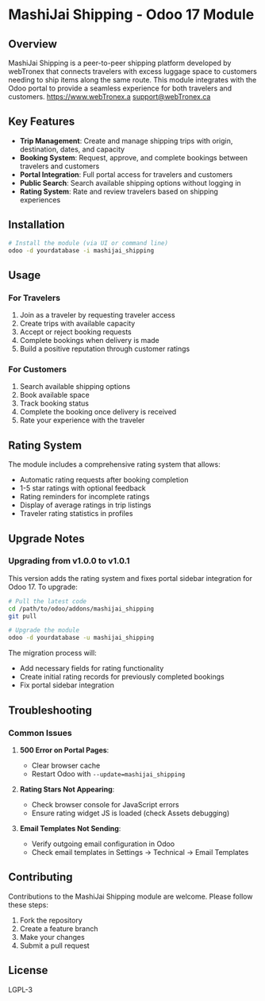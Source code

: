 # MashiJai Shipping - Odoo 17 Module

## Overview

MashiJai Shipping is a peer-to-peer shipping platform developed by webTronex that connects travelers with excess luggage space to customers needing to ship items along the same route. This module integrates with the Odoo portal to provide a seamless experience for both travelers and customers.
https://www.webTronex.a
support@webTronex.ca

## Key Features

- **Trip Management**: Create and manage shipping trips with origin, destination, dates, and capacity
- **Booking System**: Request, approve, and complete bookings between travelers and customers
- **Portal Integration**: Full portal access for travelers and customers
- **Public Search**: Search available shipping options without logging in
- **Rating System**: Rate and review travelers based on shipping experiences

## Installation

```bash
# Install the module (via UI or command line)
odoo -d yourdatabase -i mashijai_shipping
```

## Usage

### For Travelers

1. Join as a traveler by requesting traveler access
2. Create trips with available capacity
3. Accept or reject booking requests
4. Complete bookings when delivery is made
5. Build a positive reputation through customer ratings

### For Customers

1. Search available shipping options
2. Book available space
3. Track booking status
4. Complete the booking once delivery is received
5. Rate your experience with the traveler

## Rating System

The module includes a comprehensive rating system that allows:

- Automatic rating requests after booking completion
- 1-5 star ratings with optional feedback
- Rating reminders for incomplete ratings
- Display of average ratings in trip listings
- Traveler rating statistics in profiles

## Upgrade Notes

### Upgrading from v1.0.0 to v1.0.1

This version adds the rating system and fixes portal sidebar integration for Odoo 17. To upgrade:

```bash
# Pull the latest code
cd /path/to/odoo/addons/mashijai_shipping
git pull

# Upgrade the module
odoo -d yourdatabase -u mashijai_shipping
```

The migration process will:
- Add necessary fields for rating functionality
- Create initial rating records for previously completed bookings
- Fix portal sidebar integration

## Troubleshooting

### Common Issues

1. **500 Error on Portal Pages**:
   - Clear browser cache
   - Restart Odoo with `--update=mashijai_shipping`

2. **Rating Stars Not Appearing**:
   - Check browser console for JavaScript errors
   - Ensure rating widget JS is loaded (check Assets debugging)

3. **Email Templates Not Sending**:
   - Verify outgoing email configuration in Odoo
   - Check email templates in Settings → Technical → Email Templates

## Contributing

Contributions to the MashiJai Shipping module are welcome. Please follow these steps:

1. Fork the repository
2. Create a feature branch
3. Make your changes
4. Submit a pull request

## License

LGPL-3
